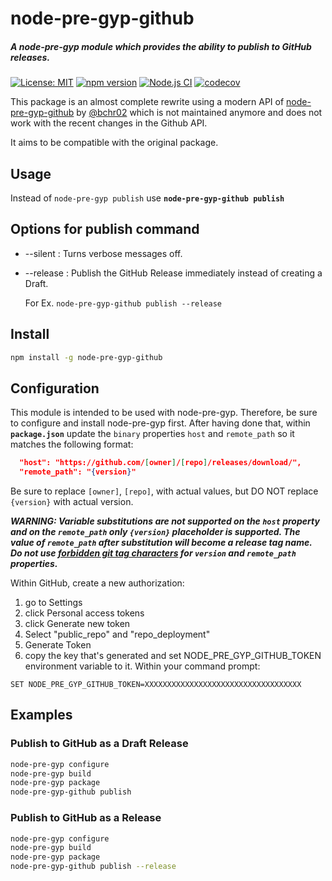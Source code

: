 # node-pre-gyp-github
##### A node-pre-gyp module which provides the ability to publish to GitHub releases.

[![License: MIT](https://img.shields.io/github/license/mmomtchev/node-pre-gyp-github)](https://github.com/mmomtchev/rlayers/blob/master/LICENSE)
[![npm version](https://img.shields.io/npm/v/@mmomtchev/node-pre-gyp-github)](https://www.npmjs.com/package/@mmomtchev/node-pre-gyp-github)
[![Node.js CI](https://github.com/mmomtchev/node-pre-gyp-github/actions/workflows/node.js.yml/badge.svg)](https://github.com/mmomtchev/node-pre-gyp-github/actions/workflows/node.js.yml)
[![codecov](https://codecov.io/gh/mmomtchev/node-pre-gyp-github/branch/master/graph/badge.svg?token=OE1AXIYFIZ)](https://codecov.io/gh/mmomtchev/node-pre-gyp-github)


This package is an almost complete rewrite using a modern API of [node-pre-gyp-github](https://github.com/bchr02/node-pre-gyp-github) by [@bchr02](https://github.com/bchr02) which is not maintained anymore and does not work with the recent changes in the Github API.

It aims to be compatible with the original package.

## Usage
Instead of `node-pre-gyp publish` use **`node-pre-gyp-github publish`**

## Options for publish command
* --silent : Turns verbose messages off.
* --release : Publish the GitHub Release immediately instead of creating a Draft.

  For Ex. `node-pre-gyp-github publish --release`

## Install
```bash
npm install -g node-pre-gyp-github
```

## Configuration
This module is intended to be used with node-pre-gyp. Therefore, be sure to configure and install node-pre-gyp first. After having done that, within **`package.json`** update the `binary` properties `host` and `remote_path` so it matches the following format:

```json
  "host": "https://github.com/[owner]/[repo]/releases/download/",
  "remote_path": "{version}"
```

Be sure to replace `[owner]`, `[repo]`, with actual values,
but DO NOT replace `{version}` with actual version.

***WARNING: Variable substitutions are not supported on the ```host``` property and on the ```remote_path``` only ```{version}``` placeholder is supported. The value of ```remote_path``` after substitution will become a release tag name. Do not use [forbidden git tag characters](https://git-scm.com/docs/git-check-ref-format) for ```version``` and ```remote_path``` properties.***

Within GitHub, create a new authorization:

1. go to Settings 
2. click Personal access tokens
3. click Generate new token
4. Select "public_repo" and "repo_deployment"
5. Generate Token
6. copy the key that's generated and set NODE_PRE_GYP_GITHUB_TOKEN environment variable to it. Within your command prompt:

```
SET NODE_PRE_GYP_GITHUB_TOKEN=XXXXXXXXXXXXXXXXXXXXXXXXXXXXXXXXXXX
```

## Examples 

### Publish to GitHub as a Draft Release
```bash
node-pre-gyp configure
node-pre-gyp build
node-pre-gyp package
node-pre-gyp-github publish
```

### Publish to GitHub as a Release
```bash
node-pre-gyp configure
node-pre-gyp build
node-pre-gyp package
node-pre-gyp-github publish --release
```
